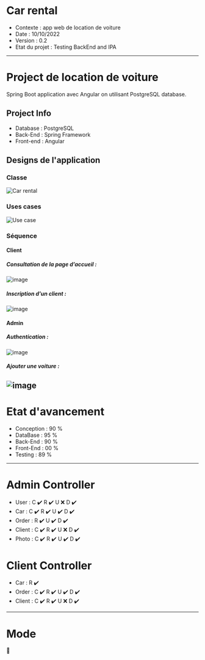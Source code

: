 # Car rental
* Contexte        : app web de location de voiture
* Date            : 10/10/2022
* Version         : 0.2
* Etat du projet  : Testing BackEnd and IPA
----------------------------------------------------------
# Project de location de voiture
Spring Boot application avec Angular on utilisant PostgreSQL database.
## Project Info
* Database  : PostgreSQL
* Back-End  : Spring Framework
* Front-end : Angular
## Designs de l'application
### Classe
![Car rental](https://user-images.githubusercontent.com/85711688/195206690-dc7775dd-4405-431c-8c97-294d497e25db.png)
### Uses cases
![Use case](https://user-images.githubusercontent.com/85711688/195388926-ec4b6cd8-a3be-4feb-bc0b-69265e0f1bc0.png)
### Séquence
#### Client
##### Consultation de la page d’accueil :
![image](https://user-images.githubusercontent.com/85711688/190919500-2e8b7818-645d-497f-b776-c9c5e1ce7751.png)
##### Inscription d'un client :
![image](https://user-images.githubusercontent.com/85711688/190919541-71d8339d-f76c-49da-adfb-f74f87cab08d.png)
#### Admin
##### Authentication :
![image](https://user-images.githubusercontent.com/85711688/190919602-0df2ae4a-b259-47f4-844e-dc3e085ecc14.png)
##### Ajouter une voiture :
![image](https://user-images.githubusercontent.com/85711688/190919624-3852a740-3d59-4f17-ae28-16fe80b30e7f.png)
---
# Etat d'avancement
* Conception  : 90 %
* DataBase    : 95 %
* Back-End    : 90 %
* Front-End   : 00 %
* Testing     : 89 %
---
# Admin Controller
* User    : C ✔️
            R ✔️
            U ❌
            D ✔️
* Car     : C ✔️
            R ✔️
            U ✔️
            D ✔️
* Order   : R ✔️
            U ✔️
            D ✔️
* Client  : C ✔️
            R ✔️
            U ❌
            D ✔️
* Photo   : C ✔️
            R ✔️
            U ✔️
            D ✔️
# Client Controller
* Car     : R ✔️
* Order   : C ✔️
            R ✔️
            U ✔️
            D ✔️
* Client  : C ✔️
            R ✔️
            U ❌
            D ✔️
---
# Mode
🤗

